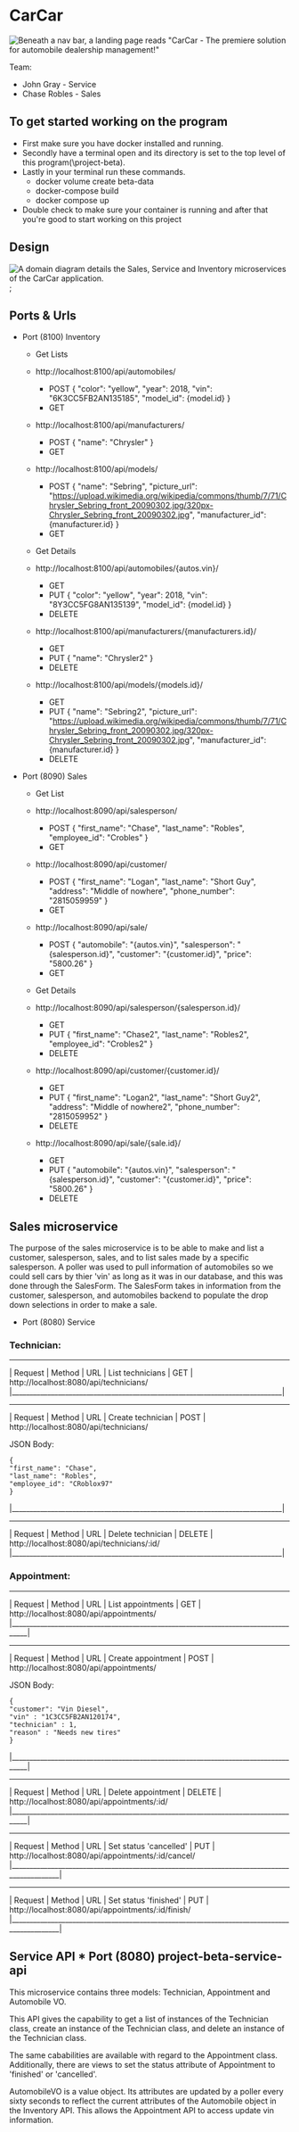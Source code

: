 # CarCar

![Beneath a nav bar, a landing page reads "CarCar - The premiere solution for automobile dealership management!"](cars.png)

Team:

* John Gray - Service
* Chase Robles - Sales


## To get started working on the program
* First make sure you have docker installed and running.
* Secondly have a terminal open and its directory is set to the top level of this program(\project-beta).
* Lastly in your terminal run these commands.
    - docker volume create beta-data
    - docker-compose build
    - docker compose up
* Double check to make sure your container is running and after that you're good to start working on this project


## Design

![A domain diagram details the Sales, Service and Inventory microservices of the CarCar application.](carcar.png);

## Ports & Urls

* Port (8100) Inventory
    - Get Lists
    - http://localhost:8100/api/automobiles/
        - POST
            {
            "color": "yellow",
            "year": 2018,
            "vin": "6K3CC5FB2AN135185",
            "model_id": {model.id}
            }
        - GET

    - http://localhost:8100/api/manufacturers/
        - POST
            {
            "name": "Chrysler"
            }
        - GET

    - http://localhost:8100/api/models/
        - POST
        {
        "name": "Sebring",
        "picture_url": "https://upload.wikimedia.org/wikipedia/commons/thumb/7/71/Chrysler_Sebring_front_20090302.jpg/320px-Chrysler_Sebring_front_20090302.jpg",
        "manufacturer_id": {manufacturer.id}
        }
        - GET


    - Get Details
    - http://localhost:8100/api/automobiles/{autos.vin}/
        - GET
        - PUT
            {
            "color": "yellow",
            "year": 2018,
            "vin": "8Y3CC5FG8AN135139",
            "model_id": {model.id}
            }
        - DELETE

    - http://localhost:8100/api/manufacturers/{manufacturers.id}/
        - GET
        - PUT
            {
            "name": "Chrysler2"
            }
        - DELETE

    - http://localhost:8100/api/models/{models.id}/
        - GET
        - PUT
        {
        "name": "Sebring2",
        "picture_url": "https://upload.wikimedia.org/wikipedia/commons/thumb/7/71/Chrysler_Sebring_front_20090302.jpg/320px-Chrysler_Sebring_front_20090302.jpg",
        "manufacturer_id": {manufacturer.id}
        }
        - DELETE


* Port (8090) Sales
    - Get List
    - http://localhost:8090/api/salesperson/
        - POST
            {
                "first_name": "Chase",
                "last_name": "Robles",
                "employee_id": "Crobles"
            }
        - GET

    - http://localhost:8090/api/customer/
        - POST
            {
                "first_name": "Logan",
                "last_name": "Short Guy",
                "address": "Middle of nowhere",
                "phone_number": "2815059959"
            }
        - GET

    - http://localhost:8090/api/sale/
        - POST
            {
                "automobile": "{autos.vin}",
                "salesperson": "{salesperson.id}",
                "customer": "{customer.id}",
                "price": "5800.26"
            }
        - GET


    - Get Details
    - http://localhost:8090/api/salesperson/{salesperson.id}/
        - GET
        - PUT
            {
                "first_name": "Chase2",
                "last_name": "Robles2",
                "employee_id": "Crobles2"
            }
        - DELETE

    - http://localhost:8090/api/customer/{customer.id}/
        - GET
        - PUT
            {
                "first_name": "Logan2",
                "last_name": "Short Guy2",
                "address": "Middle of nowhere2",
                "phone_number": "2815059952"
            }
        - DELETE

    - http://localhost:8090/api/sale/{sale.id}/
        - GET
        - PUT
            {
                "automobile": "{autos.vin}",
                "salesperson": "{salesperson.id}",
                "customer": "{customer.id}",
                "price": "5800.26"
            }
        - DELETE

## Sales microservice

The purpose of the sales microservice is to be able to make and list a customer, salesperson, sales, and to list sales made by a specific salesperson. A poller was used to pull information of automobiles so we could sell cars by thier 'vin' as long as it was in our database, and this was done through the SalesForm. The SalesForm takes in information from the customer, salesperson, and automobiles backend to populate the drop down selections in order to make a sale.


* Port (8080) Service

### Technician:
 ____________________________________________________________________________
|      Request      |   Method   |                    URL                    |
   List technicians |    GET     | http://localhost:8080/api/technicians/
|____________________________________________________________________________|

 ____________________________________________________________________________
|      Request      |   Method   |                    URL                    |
  Create technician |    POST    | http://localhost:8080/api/technicians/

  JSON Body:

    {
    "first_name": "Chase",
	"last_name": "Robles",
	"employee_id": "CRoblox97"
    }

|____________________________________________________________________________|

 ____________________________________________________________________________
|      Request      |   Method   |                  URL                      |
  Delete technician |   DELETE   | http://localhost:8080/api/technicians/:id/
|____________________________________________________________________________|

### Appointment:
 ___________________________________________________________________________________
|      Request       |   Method   |                    URL                          |
  List appointments  |    GET     | http://localhost:8080/api/appointments/
|___________________________________________________________________________________|

 ___________________________________________________________________________________
|       Request      |   Method   |                    URL                          |
  Create appointment |    POST    | http://localhost:8080/api/appointments/

  JSON Body:

    {
	"customer": "Vin Diesel",
	"vin" : "1C3CC5FB2AN120174",
	"technician" : 1,
	"reason" : "Needs new tires"
    }

|___________________________________________________________________________________|

 ___________________________________________________________________________________
|      Request         |    Method    |                  URL                        |
  Delete appointment   |    DELETE    | http://localhost:8080/api/appointments/:id/
|___________________________________________________________________________________|

 ____________________________________________________________________________________________
|      Request           |    Method    |                  URL                               |
  Set status 'cancelled' |     PUT      | http://localhost:8080/api/appointments/:id/cancel/
|____________________________________________________________________________________________|

 ____________________________________________________________________________________________
|      Request           |    Method    |                  URL                               |
  Set status 'finished'  |     PUT      | http://localhost:8080/api/appointments/:id/finish/
|____________________________________________________________________________________________|

## Service API * Port (8080) project-beta-service-api

This microservice contains three models: Technician, Appointment and Automobile VO.

This API gives the capability to get a list of instances of the Technician class, create
an instance of the Technician class, and delete an instance of the Technician class.

The same cababilities are available with regard to the Appointment class. Additionally,
there are views to set the status attribute of Appointment to 'finished' or 'cancelled'.

AutomobileVO is a value object. Its attributes are updated by a poller every sixty seconds to
reflect the current attributes of the Automobile object in the Inventory API. This allows
the Appointment API to access update vin information.
